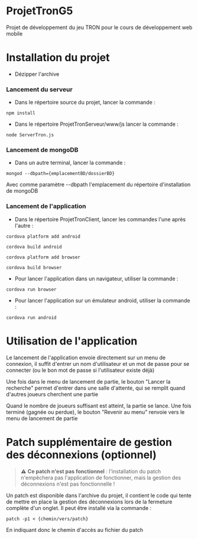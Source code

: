 # ProjetTronG5

Projet de développement du jeu TRON pour le cours de développement web mobile

Installation du projet
=============

- Dézipper l'archive

### Lancement du serveur

- Dans le répertoire source du projet, lancer la commande : 
```
npm install
```
- Dans le répertoire ProjetTronServeur/www/js lancer la commande : 
```
node ServerTron.js
```

### Lancement de mongoDB

- Dans un autre terminal, lancer la commande :
```
mongod --dbpath={emplacementBD/dossierBD}
```
Avec comme paramètre --dbpath l'emplacement du répertoire d'installation de mongoDB

### Lancement de l'application

- Dans le répertoire ProjetTronClient, lancer les commandes l'une après l'autre :
```
cordova platform add android
```
```
cordova build android
```
```
cordova platform add browser
```
```
cordova build browser
```

- Pour lancer l'application dans un navigateur, utiliser la commande :
```
cordova run browser
```

- Pour lancer l'application sur un émulateur android, utiliser la commande :
```
cordova run android
```

Utilisation de l'application
==========
Le lancement de l'application envoie directement sur un menu de connexion, il suffit d'entrer un nom d'utilisateur et un mot de passe pour se connecter (ou le bon mot de passe si l'utilisateur existe déjà)

Une fois dans le menu de lancement de partie, le bouton "Lancer la recherche" permet d'entrer dans une salle d'attente, qui se remplit quand d'autres joueurs cherchent une partie

Quand le nombre de joueurs suffisant est atteint, la partie se lance. Une fois terminé (gagnée ou perdue), le bouton "Revenir au menu" renvoie vers le menu de lancement de partie

Patch supplémentaire de gestion des déconnexions (optionnel)
===========

> :warning: **Ce patch n'est pas fonctionnel** : l'installation du patch n'empêchera pas l'application de fonctionner, mais la gestion des déconnexions n'est pas fonctionnelle !

Un patch est disponible dans l'archive du projet, il contient le code qui tente de mettre en place la gestion des déconnexions lors de la fermeture complète d'un onglet. Il peut être installé via la commande :
```
patch -p1 < {chemin/vers/patch}
```
En indiquant donc le chemin d'accès au fichier du patch
